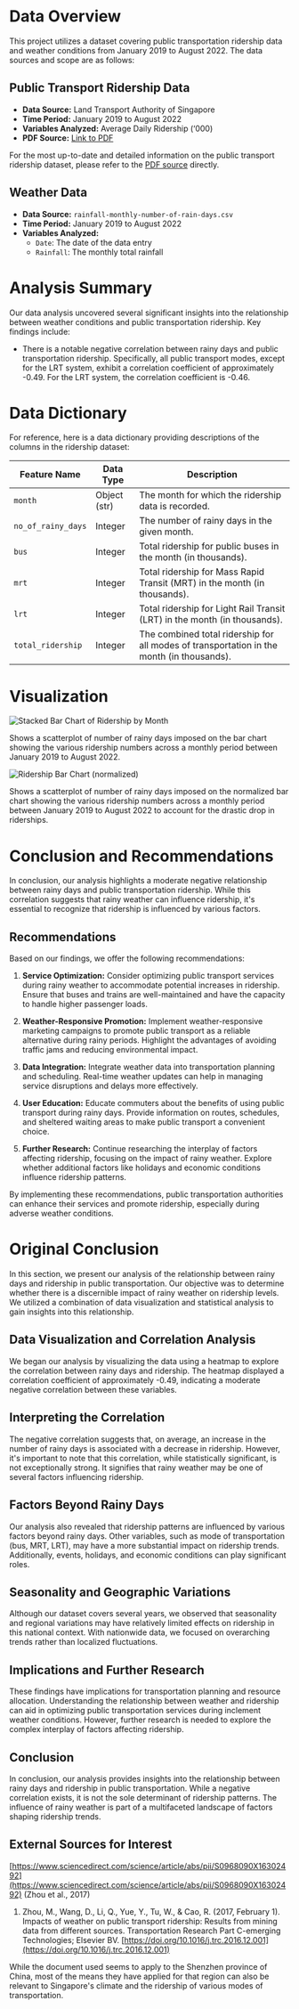 # Data Overview

This project utilizes a dataset covering public transportation ridership data and weather conditions from January 2019 to August 2022. The data sources and scope are as follows:

## Public Transport Ridership Data

- **Data Source:** Land Transport Authority of Singapore
- **Time Period:** January 2019 to August 2022
- **Variables Analyzed:** Average Daily Ridership (‘000)
- **PDF Source:** [Link to PDF](https://www.lta.gov.sg/content/dam/ltagov/who_we_are/statistics_and_publications/statistics/pdf/PT_Ridership_Monthly_2019-2022.pdf)

For the most up-to-date and detailed information on the public transport ridership dataset, please refer to the [PDF source](https://www.lta.gov.sg/content/dam/ltagov/who_we_are/statistics_and_publications/statistics/pdf/PT_Ridership_Monthly_2019-2022.pdf) directly.

## Weather Data

- **Data Source:** `rainfall-monthly-number-of-rain-days.csv`
- **Time Period:** January 2019 to August 2022
- **Variables Analyzed:** 
  - `Date`: The date of the data entry
  - `Rainfall`: The monthly total rainfall

# Analysis Summary

Our data analysis uncovered several significant insights into the relationship between weather conditions and public transportation ridership. Key findings include:

- There is a notable negative correlation between rainy days and public transportation ridership. Specifically, all public transport modes, except for the LRT system, exhibit a correlation coefficient of approximately -0.49. For the LRT system, the correlation coefficient is -0.46.

# Data Dictionary

For reference, here is a data dictionary providing descriptions of the columns in the ridership dataset:

| **Feature Name**   | **Data Type** | **Description**                                         |
|-------------------|---------------|---------------------------------------------------------|
| `month`           | Object (str)  | The month for which the ridership data is recorded.    |
| `no_of_rainy_days`| Integer       | The number of rainy days in the given month.           |
| `bus`             | Integer       | Total ridership for public buses in the month (in thousands).        |
| `mrt`             | Integer       | Total ridership for Mass Rapid Transit (MRT) in the month (in thousands). |
| `lrt`             | Integer       | Total ridership for Light Rail Transit (LRT) in the month (in thousands). |
| `total_ridership` | Integer       | The combined total ridership for all modes of transportation in the month (in thousands). |

# Visualization

![Stacked Bar Chart of Ridership by Month](/Generated%20images/Combined_Chart_with_Secondary_Axis_Labels.png)

Shows a scatterplot of number of rainy days imposed on the bar chart showing the various ridership numbers across a monthly period between January 2019 to August 2022.

![Ridership Bar Chart (normalized)](/Generated%20images/Combined_Chart_with_Percentages_Labels_(Normalized).png)

Shows a scatterplot of number of rainy days imposed on the normalized bar chart showing the various ridership numbers across a monthly period between January 2019 to August 2022 to account for the drastic drop in riderships.

# Conclusion and Recommendations

In conclusion, our analysis highlights a moderate negative relationship between rainy days and public transportation ridership. While this correlation suggests that rainy weather can influence ridership, it's essential to recognize that ridership is influenced by various factors.

## Recommendations

Based on our findings, we offer the following recommendations:

1. **Service Optimization:** Consider optimizing public transport services during rainy weather to accommodate potential increases in ridership. Ensure that buses and trains are well-maintained and have the capacity to handle higher passenger loads.

2. **Weather-Responsive Promotion:** Implement weather-responsive marketing campaigns to promote public transport as a reliable alternative during rainy periods. Highlight the advantages of avoiding traffic jams and reducing environmental impact.

3. **Data Integration:** Integrate weather data into transportation planning and scheduling. Real-time weather updates can help in managing service disruptions and delays more effectively.

4. **User Education:** Educate commuters about the benefits of using public transport during rainy days. Provide information on routes, schedules, and sheltered waiting areas to make public transport a convenient choice.

5. **Further Research:** Continue researching the interplay of factors affecting ridership, focusing on the impact of rainy weather. Explore whether additional factors like holidays and economic conditions influence ridership patterns.

By implementing these recommendations, public transportation authorities can enhance their services and promote ridership, especially during adverse weather conditions.

# Original Conclusion

In this section, we present our analysis of the relationship between rainy days and ridership in public transportation. Our objective was to determine whether there is a discernible impact of rainy weather on ridership levels. We utilized a combination of data visualization and statistical analysis to gain insights into this relationship.

## Data Visualization and Correlation Analysis

We began our analysis by visualizing the data using a heatmap to explore the correlation between rainy days and ridership. The heatmap displayed a correlation coefficient of approximately -0.49, indicating a moderate negative correlation between these variables.

## Interpreting the Correlation

The negative correlation suggests that, on average, an increase in the number of rainy days is associated with a decrease in ridership. However, it's important to note that this correlation, while statistically significant, is not exceptionally strong. It signifies that rainy weather may be one of several factors influencing ridership.

## Factors Beyond Rainy Days

Our analysis also revealed that ridership patterns are influenced by various factors beyond rainy days. Other variables, such as mode of transportation (bus, MRT, LRT), may have a more substantial impact on ridership trends. Additionally, events, holidays, and economic conditions can play significant roles.

## Seasonality and Geographic Variations

Although our dataset covers several years, we observed that seasonality and regional variations may have relatively limited effects on ridership in this national context. With nationwide data, we focused on overarching trends rather than localized fluctuations.

## Implications and Further Research

These findings have implications for transportation planning and resource allocation. Understanding the relationship between weather and ridership can aid in optimizing public transportation services during inclement weather conditions. However, further research is needed to explore the complex interplay of factors affecting ridership.

## Conclusion

In conclusion, our analysis provides insights into the relationship between rainy days and ridership in public transportation. While a negative correlation exists, it is not the sole determinant of ridership patterns. The influence of rainy weather is part of a multifaceted landscape of factors shaping ridership trends.

## External Sources for Interest

[https://www.sciencedirect.com/science/article/abs/pii/S0968090X16302492](https://www.sciencedirect.com/science/article/abs/pii/S0968090X16302492) (Zhou et al., 2017)

1. Zhou, M., Wang, D., Li, Q., Yue, Y., Tu, W., & Cao, R. (2017, February 1). Impacts of weather on public transport ridership: Results from mining data from different sources. Transportation Research Part C-emerging Technologies; Elsevier BV. [https://doi.org/10.1016/j.trc.2016.12.001](https://doi.org/10.1016/j.trc.2016.12.001)

While the document used seems to apply to the Shenzhen province of China, most of the means they have applied for that region can also be relevant to Singapore's climate and the ridership of various modes of transportation.
